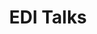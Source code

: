 ---
type: gallery-details
active: true

# Display name
title: EDI Talks

url: static/img/OuterSpace.jpg
brief: Educating and Sharing Voices

keywords:
    - EDI

preview-image: static/img/OuterSpace.jpg

# Image slideshow
images:
    - url: /static/img/OuterSpace.jpg
      caption: |
        Image Credit: Evert Nasedkin

information: |
    ### EDI Talks

    Using my platform to share the voices of others is very important to me. I have been involved in a number of talks and panels on Equity, Diversity, and Inclusion in academia. These include:

    - You Can't Be What You Can't See
        EAS 2023, Krakow, Poland
        July 14th 2023

    - International Day Against Homophobia, Biphobia and Transphobia 2023
        Max Planck Institute for Astronomy, Heidelberg, Germany
        May 17th, 2023

    - LGBTQIA+ in Astronomy
        GC Retreat, Schöntal, Germany
        May 9th, 2023

    - LGBT+ Astronomy Icons
        OUTer Space, Haus der Astronomie, Heidelberg, Germany
        Feb 18th, 2023

    - Equity, Diversity and Inclusion in Astronomy
        - IMPRS Retreat, Salzburg, Austria
        - Sept 10th, 2022


---